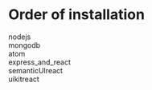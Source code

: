 # Order of installation
nodejs<br>
mongodb<br>
atom<br>
express_and_react<br>
semanticUIreact<br>
uikitreact<br>
